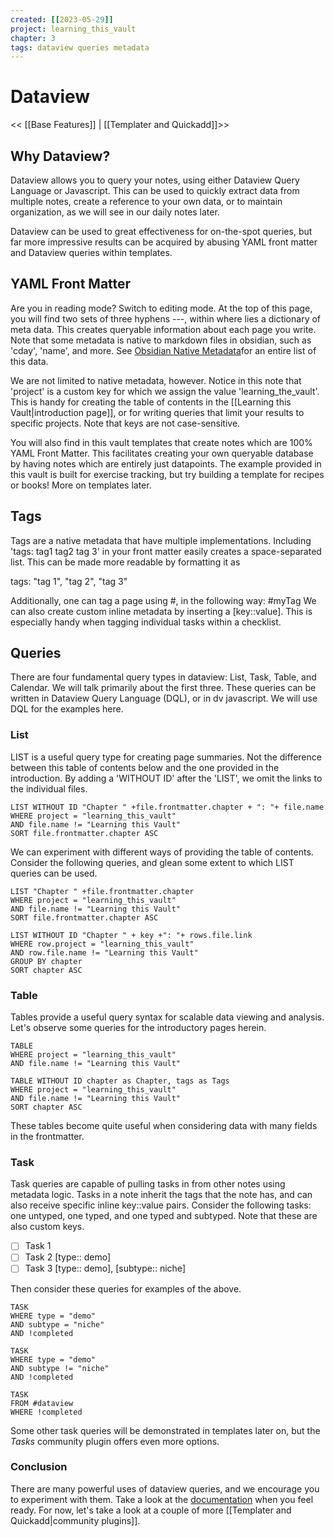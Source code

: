 ```yaml
---
created: [[2023-05-29]]
project: learning_this_vault
chapter: 3
tags: dataview queries metadata
---
```

# Dataview
<< [[Base Features]] | [[Templater and Quickadd]]>>
## Why Dataview?
Dataview allows you to query your notes, using either Dataview Query Language or Javascript. This can be used to quickly extract data from multiple notes, create a reference to your own data, or to maintain organization, as we will see in our daily notes later.

Dataview can be used to great effectiveness for on-the-spot queries, but far more impressive results can be acquired by abusing YAML front matter and Dataview queries within templates.

## YAML Front Matter
Are you in reading mode? Switch to editing mode. At the top of this page, you will find two sets of three hyphens ---, within where lies a dictionary of meta data. This creates queryable information about each page you write. Note that some metadata is native to markdown files in obsidian, such as 'cday', 'name', and more. See [Obsidian Native Metadata](https://blacksmithgu.github.io/obsidian-dataview/annotation/metadata-pages/)for an entire list of this data.

We are not limited to native metadata, however. Notice in this note that 'project' is a custom key for which we assign the value 'learning_the_vault'. This is handy for creating the table of contents in the [[Learning this Vault|introduction page]], or for writing queries that limit your results to specific projects. Note that keys are not case-sensitive.

You will also find in this vault templates that create notes which are 100% YAML Front Matter. This facilitates creating your own queryable database by having notes which are entirely just datapoints. The example provided in this vault is built for exercise tracking, but try building a template for recipes or books! More on templates later.

## Tags
Tags are a native metadata that have multiple implementations. Including 'tags: tag1 tag2 tag 3' in your front matter easily creates a space-separated list. This can be made more readable by formatting it as

tags:
	"tag 1",
	"tag 2",
	"tag 3"

Additionally, one can tag a page using #, in the following way:
#myTag
We can also create custom inline metadata by inserting a [key::value]. This is especially handy when tagging individual tasks within a checklist.

## Queries
There are four fundamental query types in dataview: List, Task, Table, and Calendar. We will talk primarily about the first three. These queries can be written in Dataview Query Language (DQL), or in dv javascript. We will use DQL for the examples here.

### List
LIST is a useful query type for creating page summaries. Not the difference between this table of contents below and the one provided in the introduction. By adding a 'WITHOUT ID' after the 'LIST', we omit the links to the individual files.

```dataview
LIST WITHOUT ID "Chapter " +file.frontmatter.chapter + ": "+ file.name
WHERE project = "learning_this_vault"
AND file.name != "Learning this Vault"
SORT file.frontmatter.chapter ASC
```

We can experiment with different ways of providing the table of contents. Consider the following queries, and glean some extent to which LIST queries can be used.

```dataview
LIST "Chapter " +file.frontmatter.chapter
WHERE project = "learning_this_vault"
AND file.name != "Learning this Vault"
SORT file.frontmatter.chapter ASC
```

```dataview
LIST WITHOUT ID "Chapter " + key +": "+ rows.file.link
WHERE row.project = "learning_this_vault"
AND row.file.name != "Learning this Vault"
GROUP BY chapter
SORT chapter ASC
```

### Table
Tables provide a useful query syntax for scalable data viewing and analysis. Let's observe some queries for the introductory pages herein.

```dataview
TABLE 
WHERE project = "learning_this_vault"
AND file.name != "Learning this Vault"
```

```dataview
TABLE WITHOUT ID chapter as Chapter, tags as Tags
WHERE project = "learning_this_vault"
AND file.name != "Learning this Vault"
SORT chapter ASC
```

These tables become quite useful when considering data with many fields in the frontmatter.

### Task
Task queries are capable of pulling tasks in from other notes using metadata logic. Tasks in a note inherit the tags that the note has, and can also receive specific inline key::value pairs. Consider the following tasks: one untyped, one typed, and one typed and subtyped. Note that these are also custom keys.

- [ ] Task 1
- [ ] Task 2 [type:: demo]
- [ ] Task 3 [type:: demo], [subtype:: niche]

Then consider these queries for examples of the above.

```dataview
TASK
WHERE type = "demo"
AND subtype = "niche"
AND !completed
```

```dataview
TASK
WHERE type = "demo"
AND subtype != "niche"
AND !completed
```

```dataview
TASK
FROM #dataview 
WHERE !completed
```

Some other task queries will be demonstrated in templates later on, but the _Tasks_ community plugin offers even more options.

### Conclusion
There are many powerful uses of dataview queries, and we encourage you to experiment with them. Take a look at the [documentation](https://blacksmithgu.github.io/obsidian-dataview/) when you feel ready. For now, let's take a look at a couple of more [[Templater and Quickadd|community plugins]].
